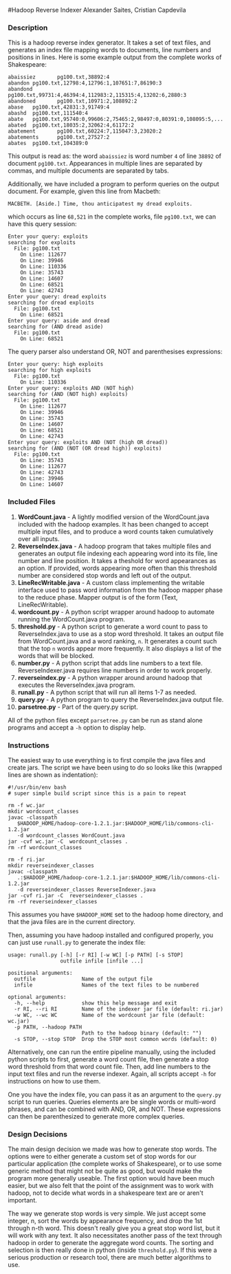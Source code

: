 #Hadoop Reverse Indexer
Alexander Saites, Cristian Capdevila

### Description
This is a hadoop reverse index generator. It takes a set of text files, and generates an index file mapping words to documents, line numbers and positions in lines. Here is some example output from the complete works of Shakespeare: 

	abaissiez       pg100.txt,38892:4
	abandon	pg100.txt,12798:4,12796:1,107651:7,86190:3
	abandond        pg100.txt,99731:4,46394:4,112983:2,115315:4,13202:6,2880:3
	abandoned       pg100.txt,10971:2,108892:2
	abase   pg100.txt,42831:3,91749:4
	abashd  pg100.txt,111540:4
	abate   pg100.txt,95740:0,99606:2,75465:2,98497:0,80391:0,108095:5,...
	abated  pg100.txt,18035:2,32062:4,61172:2
	abatement       pg100.txt,60224:7,115047:3,23020:2
	abatements      pg100.txt,27527:2
	abates  pg100.txt,104389:0
	
This output is read as: the word `abaissiez` is word number `4` of line `38892` of document `pg100.txt`. Appearances in multiple lines are separated by commas, and multiple documents are separated by tabs.

Additionally, we have included a program to perform queries on the output document. For example, given this line from Macbeth:

	MACBETH. [Aside.] Time, thou anticipatest my dread exploits.

which occurs as line `68,521` in the complete works, file `pg100.txt`, we can have this query session:

	Enter your query: exploits
	searching for exploits
	  File: pg100.txt
	    On Line: 112677
	    On Line: 39946
	    On Line: 110336
	    On Line: 35743
	    On Line: 14607
	    On Line: 68521
	    On Line: 42743
	Enter your query: dread exploits
	searching for dread exploits
	  File: pg100.txt
	    On Line: 68521
	Enter your query: aside and dread
	searching for (AND dread aside)
	  File: pg100.txt
	    On Line: 68521

The query parser also understand OR, NOT and parenthesises expressions:

	Enter your query: high exploits
	searching for high exploits
	  File: pg100.txt
	    On Line: 110336
	Enter your query: exploits AND (NOT high)
	searching for (AND (NOT high) exploits)
	  File: pg100.txt
	    On Line: 112677
	    On Line: 39946
	    On Line: 35743
	    On Line: 14607
	    On Line: 68521
	    On Line: 42743
	Enter your query: exploits AND (NOT (high OR dread))
	searching for (AND (NOT (OR dread high)) exploits)
	  File: pg100.txt
	    On Line: 35743
	    On Line: 112677
	    On Line: 42743
	    On Line: 39946
	    On Line: 14607

### Included Files
  
  1. **WordCount.java** - A lightly modified version of the WordCount.java included with the hadoop examples. It has been changed to accept multiple input files, and to produce a word counts taken cumulatively over all inputs.
  2. **ReverseIndex.java** - A hadoop program that takes multiple files and generates an output file indexing each appearing word into its file, line number and line position. It takes a theshold for word appearances as an option. If provided, words appearing more often than this threshold number are considered stop words and left out of the output.
  3. **LineRecWritable.java** - A custom class implementing the writable interface used to pass word information from the hadoop mapper phase to the reduce phase. Mapper output is of the form (Text, LineRecWritable).
  4. **wordcount.py** - A python script wrapper around hadoop to automate running the WordCount.java program.
  5. **threshold.py** - A python script to generate a word count to pass to ReverseIndex.java to use as a stop word threshold. It takes an output file from WordCount.java and a word ranking, `n`. It generates a count such that the top `n` words appear more frequently. It also displays a list of the words that will be blocked.
  6. **number.py** - A python script that adds line numbers to a text file. ReverseIndexer.java requires line numbers in order to work properly.
  7. **reverseindex.py** - A python wrapper around around hadoop that executes the ReverseIndex.java program.
  8. **runall.py** - A python script that will run all items 1-7 as needed.
  9. **query.py** - A python program to query the ReverseIndex.java output file.
  10. **parsetree.py** - Part of the query.py script.

All of the python files except `parsetree.py` can be run as stand alone programs and accept a `-h` option to display help.

### Instructions

The easiest way to use everything is to first compile the java files and create jars. The script we have been using to do so looks like this (wrapped lines are shown as indentation):

	#!/usr/bin/env bash
	# super simple build script since this is a pain to repeat

	rm -f wc.jar
	mkdir wordcount_classes
	javac -classpath 
	   $HADOOP_HOME/hadoop-core-1.2.1.jar:$HADOOP_HOME/lib/commons-cli-1.2.jar 
	   -d wordcount_classes WordCount.java
	jar -cvf wc.jar -C 	wordcount_classes .
	rm -rf wordcount_classes
	
	rm -f ri.jar
	mkdir reverseindexer_classes
	javac -classpath 
	   .:$HADOOP_HOME/hadoop-core-1.2.1.jar:$HADOOP_HOME/lib/commons-cli-1.2.jar
	   -d reverseindexer_classes ReverseIndexer.java 
	jar -cvf ri.jar -C 	reverseindexer_classes .
	rm -rf reverseindexer_classes

This assumes you have `$HADOOP_HOME` set to the hadoop home directory, and that the java files are in the current directory.

Then, assuming you have hadoop installed and configured properly, you can just use `runall.py` to generate the index file:

	usage: runall.py [-h] [-r RI] [-w WC] [-p PATH] [-s STOP]
	                 outfile infile [infile ...]
	
	positional arguments:
	  outfile               Name of the output file
	  infile                Names of the text files to be numbered
	
	optional arguments:
	  -h, --help            show this help message and exit
	  -r RI, --ri RI        Name of the indexer jar file (default: ri.jar)
	  -w WC, --wc WC        Name of the wordcount jar file (default: wc.jar)
	  -p PATH, --hadoop PATH
	                        Path to the hadoop binary (default: "")
	  -s STOP, --stop STOP  Drop the STOP most common words (default: 0)

Alternatively, one can run the entire pipeline manually, using the included python scripts to first, generate a word count file, then generate a stop word threshold from that word count file. Then, add line numbers to the input text files and run the reverse indexer. Again, all scripts accept `-h` for instructions on how to use them.

One you have the index file, you can pass it as an argument to the `query.py` script to run queries. Queries elements are be single words or multi-word phrases, and can be combined with AND, OR, and NOT. These expressions can then be parenthesized to generate more complex queries.

### Design Decisions

The main design decision we made was how to generate stop words. The options were to either generate a custom set of stop words for our particular application (the complete works of Shakespeare), or to use some generic method that might not be quite as good, but would make the program more generally useable. The first option would have been much easier, but we also felt that the point of the assignment was to work with hadoop, not to decide what words in a shakespeare text are or aren't important.

The way we generate stop words is very simple. We just accept some integer, n, sort the words by appearance frequency, and drop the 1st through n-th word. This doesn't really give you a great stop word list, but it will work with any text. It also necessitates another pass of the text through hadoop in order to generate the aggregate word counts. The sorting and selection is then really done in python (inside `threshold.py`). If this were a serious production or research tool, there are much better algorithms to use.